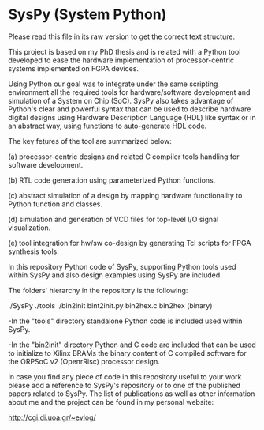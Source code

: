 SysPy (System Python)
===============================================================================
Please read this file in its raw version to get the correct text structure.

This project is based on my PhD thesis and is related with a Python tool 
developed to ease the hardware implementation of processor-centric systems 
implemented on FGPA devices. 

Using Python our goal was to integrate under the same scripting environment all 
the required tools for hardware/software development and simulation of a 
System on Chip (SoC). SysPy also takes advantage of Python's clear and powerful 
syntax that can be used to describe hardware digital designs using Hardware 
Description Language (HDL) like syntax or in an abstract way, using functions 
to auto-generate HDL code.

The key fetures of the tool are summarized below:

(a) processor-centric designs and related C compiler tools handling for software 
    development.

(b) RTL code generation using parameterized Python functions.

(c) abstract simulation of a design by mapping hardware functionality to Python 
    function and classes.

(d) simulation and generation of VCD files for top-level I/O signal visualization.

(e) tool integration for hw/sw co-design by generating Tcl scripts for FPGA 
    synthesis tools.

In this repository Python code of SysPy, supporting Python tools used within 
SysPy and also design examples using SysPy are included.

The folders' hierarchy in the repository is the following:

./SysPy
    ./tools
        ./bin2init
            bint2init.py
            bin2hex.c
            bin2hex (binary)
			

-In the "tools" directory standalone Python code is included used within SysPy.

-In the "bin2init" directory Python and C code are included that can be used
 to initialize to Xilinx BRAMs the binary content of C compiled software for 
 the ORPSoC v2 (OpenrRisc) processor design. 

In case you find any piece of code in this repository useful to your work please
add a reference to SysPy's repository or to one of the published papers related 
to SysPy. The list of publications as well as other information about me and the 
project can be found in my personal website:

http://cgi.di.uoa.gr/~evlog/




